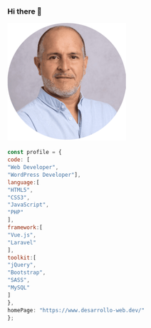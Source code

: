 
### Hi there 👋


![This is me](https://github.com/frankper2001/frankper2001/blob/main/FotoCarnetCircular2%20(1).png)
```javascript
const profile = {
code: [
"Web Developer", 
"WordPress Developer"],
language:[
"HTML5",
"CSS3",
"JavaScript",
"PHP"
],
framework:[
"Vue.js",
"Laravel"
],
toolkit:[
"jQuery",
"Bootstrap",
"SASS",
"MySQL"
]
},
homePage: "https://www.desarrollo-web.dev/"
};
``````
